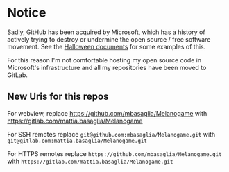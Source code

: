 Notice
======

Sadly, GitHub has been acquired by Microsoft, which has a history of
actively trying to destroy or undermine the open source / free software
movement.
See the [Halloween documents](http://catb.org/~esr/halloween/) for some
examples of this.

For this reason I'm not comfortable hosting my open source code in Microsoft's
infrastructure and all my repositories have been moved to GitLab.

New Uris for this repos
-----------------------

For webview, replace
https://github.com/mbasaglia/Melanogame with
https://gitlab.com/mattia.basaglia/Melanogame

For SSH remotes replace
`git@github.com:mbasaglia/Melanogame.git` with
`git@gitlab.com:mattia.basaglia/Melanogame.git`

For HTTPS remotes replace
`https://github.com/mbasaglia/Melanogame.git` with
`https://gitlab.com/mattia.basaglia/Melanogame.git`

